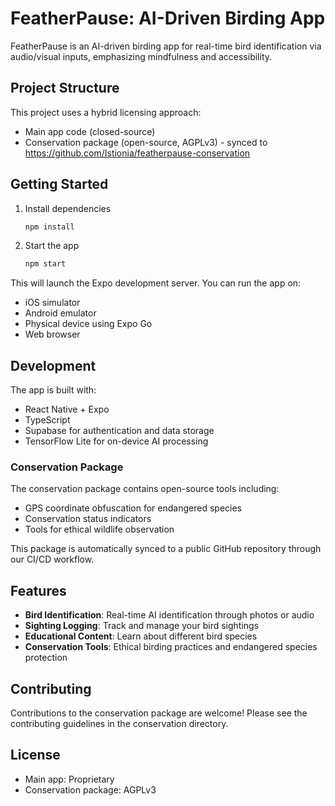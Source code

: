 # FeatherPause: AI-Driven Birding App

FeatherPause is an AI-driven birding app for real-time bird identification via audio/visual inputs, emphasizing mindfulness and accessibility.

## Project Structure

This project uses a hybrid licensing approach:
- Main app code (closed-source)
- Conservation package (open-source, AGPLv3) - synced to https://github.com/Istionia/featherpause-conservation

## Getting Started

1. Install dependencies

   ```bash
   npm install
   ```

2. Start the app

   ```bash
   npm start
   ```

This will launch the Expo development server. You can run the app on:
- iOS simulator
- Android emulator
- Physical device using Expo Go
- Web browser

## Development

The app is built with:
- React Native + Expo
- TypeScript
- Supabase for authentication and data storage
- TensorFlow Lite for on-device AI processing

### Conservation Package

The conservation package contains open-source tools including:
- GPS coordinate obfuscation for endangered species
- Conservation status indicators
- Tools for ethical wildlife observation

This package is automatically synced to a public GitHub repository through our CI/CD workflow.

## Features

- **Bird Identification**: Real-time AI identification through photos or audio
- **Sighting Logging**: Track and manage your bird sightings
- **Educational Content**: Learn about different bird species
- **Conservation Tools**: Ethical birding practices and endangered species protection

## Contributing

Contributions to the conservation package are welcome! Please see the contributing guidelines in the conservation directory.

## License

- Main app: Proprietary
- Conservation package: AGPLv3
